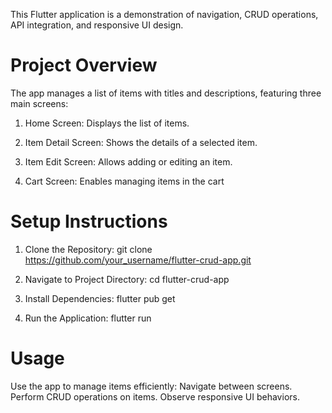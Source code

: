 This Flutter application is a demonstration of navigation, CRUD operations, API integration, and responsive UI design.

# Project Overview
The app manages a list of items with titles and descriptions, featuring three main screens:

1. Home Screen: Displays the list of items.

2. Item Detail Screen: Shows the details of a selected item.

3. Item Edit Screen: Allows adding or editing an item.

4. Cart Screen: Enables managing items in the cart

# Setup Instructions

1. Clone the Repository:
git clone https://github.com/your_username/flutter-crud-app.git

2. Navigate to Project Directory:
cd flutter-crud-app

3. Install Dependencies:
flutter pub get

4. Run the Application:
flutter run

# Usage
Use the app to manage items efficiently:
Navigate between screens.
Perform CRUD operations on items.
Observe responsive UI behaviors.
